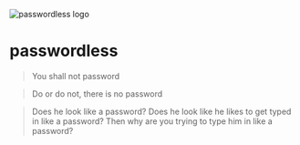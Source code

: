 ![passwordless logo](https://github.com/derangeddk/passwordless/raw/master/src/logo.png)

passwordless
============

> You shall not password

> Do or do not, there is no password

> Does he look like a password?
> Does he look like he likes to get typed in like a password?
> Then why are you trying to type him in like a password?

